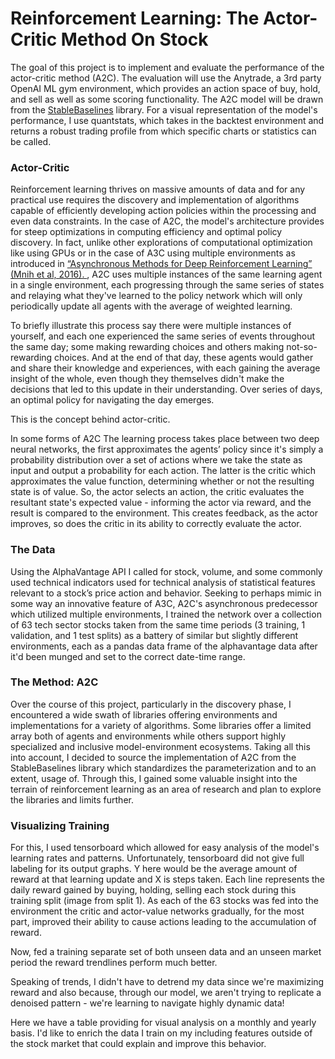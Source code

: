 # Reinforcement Learning: The Actor-Critic Method On Stock


The goal of this project is to implement and evaluate the performance of the actor-critic method (A2C). The evaluation will use the Anytrade, a 3rd party OpenAI ML gym environment, which provides an action space of buy, hold, and sell as well as some scoring functionality. The A2C model will be drawn from the [StableBaselines](https://stable-baselines.readthedocs.io/en/master/index.html) library. For a visual representation of the model's performance, I use quantstats, which takes in the backtest environment and returns a robust trading profile from which specific charts or statistics can be called.


### Actor-Critic
Reinforcement learning thrives on massive amounts of data and for any practical use requires the discovery and implementation of algorithms capable of efficiently developing action policies within the processing and even data constraints. In the case of A2C, the model's architecture provides for steep optimizations in computing efficiency and optimal policy discovery. In fact, unlike other explorations of computational optimization like using GPUs or in the case of A3C using multiple environments as introduced in [“Asynchronous Methods for Deep Reinforcement Learning” (Mnih et al, 2016). ](https://arxiv.org/abs/1602.01783), A2C uses multiple instances of the same learning agent in a single environment, each progressing through the same series of states and relaying what they've learned to the policy network which will only periodically update all agents with the average of weighted learning.

To briefly illustrate this process say there were multiple instances of yourself, and each one experienced the same series of events throughout the same day; some making rewarding choices and others making not-so-rewarding choices. And at the end of that day, these agents would gather and share their knowledge and experiences, with each gaining the average insight of the whole, even though they themselves didn't make the decisions that led to this update in their understanding. Over series of days, an optimal policy for navigating the day emerges.

This is the concept behind actor-critic.

In some forms of A2C The learning process takes place between two deep neural networks, the first approximates the agents’ policy since it's simply a probability distribution over a set of actions where we take the state as input and output a probability for each action. The latter is the critic which approximates the value function, determining whether or not the resulting state is of value. So, the actor selects an action, the critic evaluates the resultant state's expected value - informing the actor via reward, and the result is compared to the environment. This creates feedback, as the actor improves, so does the critic in its ability to correctly evaluate the actor.


### The Data
Using the AlphaVantage API I called for stock, volume, and some commonly used technical indicators used for technical analysis of statistical features relevant to a stock’s price action and behavior. Seeking to perhaps mimic in some way an innovative feature of A3C, A2C's asynchronous predecessor which utilized multiple environments, I trained the network over a collection of 63 tech sector stocks taken from the same time periods (3 training, 1 validation, and 1 test splits) as a battery of similar but slightly different environments, each as a pandas data frame of the alphavantage data after it'd been munged and set to the correct date-time range.

### The Method: A2C
Over the course of this project, particularly in the discovery phase, I encountered a wide swath of libraries offering environments and implementations for a variety of algorithms. Some libraries offer a limited array both of agents and environments while others support highly specialized and inclusive model-environment ecosystems. Taking all this into account, I decided to source the implementation of A2C from the StableBaselines library which standardizes the parameterization and to an extent, usage of. Through this, I gained some valuable insight into the terrain of reinforcement learning as an area of research and plan to explore the libraries and limits further.

### Visualizing Training

For this, I used tensorboard which allowed for easy analysis of the model's learning rates and patterns. Unfortunately, tensorboard did not give full labeling for its output graphs.
Y here would be the average amount of reward at that learning update and X is steps taken.
Each line represents the daily reward gained by buying, holding, selling each stock during this training split (image from split 1). As each of the 63 stocks was fed into the environment the critic and actor-value networks gradually, for the most part, improved their ability to cause actions leading to the accumulation of reward.

Now, fed a training separate set of both unseen data and an unseen market period the reward trendlines perform much better.

Speaking of trends, I didn't have to detrend my data since we're maximizing reward and also because, through our model, we aren't trying to replicate a denoised pattern - we're learning to navigate highly dynamic data!


Here we have a table providing for visual analysis on a monthly and yearly basis. I'd like to enrich the data I train on my including features outside of the stock market that could explain and improve this behavior.


